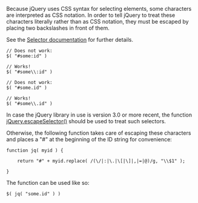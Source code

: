 <script>{
	"title": "How do I select an element by an ID that has characters used in CSS notation?"
}</script>

Because jQuery uses CSS syntax for selecting elements, some characters are interpreted as CSS notation. In order to tell jQuery to treat these characters literally rather than as CSS notation, they must be escaped by placing two backslashes in front of them.

See the [Selector documentation](http://api.jquery.com/category/selectors/) for further details.

```
// Does not work:
$( "#some:id" )

// Works!
$( "#some\\:id" )

// Does not work:
$( "#some.id" )

// Works!
$( "#some\\.id" )
```

In case the jQuery library in use is version 3.0 or more recent, the function [jQuery.escapeSelector()](https://api.jquery.com/jQuery.escapeSelector/) should be used to treat such selectors.

Otherwise, the following function takes care of escaping these characters and places a "#" at the beginning of the ID string for convenience:

```
function jq( myid ) {

	return "#" + myid.replace( /(\/|:|\.|\[|\]|,|=|@)/g, "\\$1" );

}
```

The function can be used like so:

```
$( jq( "some.id" ) )
```
